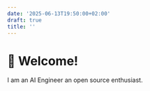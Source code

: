 ```yaml
---
date: '2025-06-13T19:50:00+02:00'
draft: true
title: ''
---
```



# 👋 Welcome!

I am an AI Engineer an open source enthusiast.
